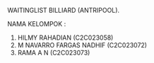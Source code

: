 WAITINGLIST BILLIARD (ANTRIPOOL).

NAMA KELOMPOK :
1. HILMY RAHADIAN (C2C023058)
2. M NAVARRO FARGAS NADHIF (C2C023072)
3. RAMA A N (C2C023073)
